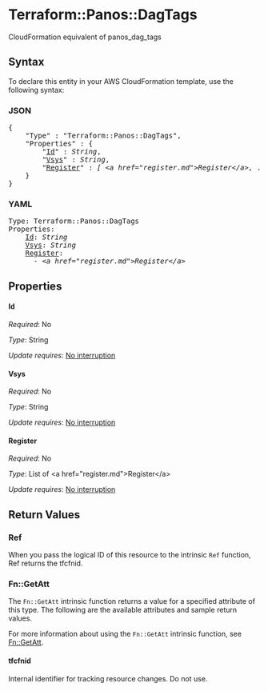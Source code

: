 # Terraform::Panos::DagTags

CloudFormation equivalent of panos_dag_tags

## Syntax

To declare this entity in your AWS CloudFormation template, use the following syntax:

### JSON

<pre>
{
    "Type" : "Terraform::Panos::DagTags",
    "Properties" : {
        "<a href="#id" title="Id">Id</a>" : <i>String</i>,
        "<a href="#vsys" title="Vsys">Vsys</a>" : <i>String</i>,
        "<a href="#register" title="Register">Register</a>" : <i>[ &lt;a href=&#34;register.md&#34;&gt;Register&lt;/a&gt;, ... ]</i>
    }
}
</pre>

### YAML

<pre>
Type: Terraform::Panos::DagTags
Properties:
    <a href="#id" title="Id">Id</a>: <i>String</i>
    <a href="#vsys" title="Vsys">Vsys</a>: <i>String</i>
    <a href="#register" title="Register">Register</a>: <i>
      - &lt;a href=&#34;register.md&#34;&gt;Register&lt;/a&gt;</i>
</pre>

## Properties

#### Id

_Required_: No

_Type_: String

_Update requires_: [No interruption](https://docs.aws.amazon.com/AWSCloudFormation/latest/UserGuide/using-cfn-updating-stacks-update-behaviors.html#update-no-interrupt)

#### Vsys

_Required_: No

_Type_: String

_Update requires_: [No interruption](https://docs.aws.amazon.com/AWSCloudFormation/latest/UserGuide/using-cfn-updating-stacks-update-behaviors.html#update-no-interrupt)

#### Register

_Required_: No

_Type_: List of &lt;a href=&#34;register.md&#34;&gt;Register&lt;/a&gt;

_Update requires_: [No interruption](https://docs.aws.amazon.com/AWSCloudFormation/latest/UserGuide/using-cfn-updating-stacks-update-behaviors.html#update-no-interrupt)

## Return Values

### Ref

When you pass the logical ID of this resource to the intrinsic `Ref` function, Ref returns the tfcfnid.

### Fn::GetAtt

The `Fn::GetAtt` intrinsic function returns a value for a specified attribute of this type. The following are the available attributes and sample return values.

For more information about using the `Fn::GetAtt` intrinsic function, see [Fn::GetAtt](https://docs.aws.amazon.com/AWSCloudFormation/latest/UserGuide/intrinsic-function-reference-getatt.html).

#### tfcfnid

Internal identifier for tracking resource changes. Do not use.

